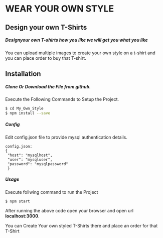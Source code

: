 
# WEAR YOUR OWN STYLE
## Design your own T-Shirts
##### Designyour own T-shirts how you like we will get you what you like

 You can upload multiple images to create your own style on a t-shirt and you can place order to buy that T-shirt.
## Installation

##### Clone Or Download the File from github.

Execute the Following Commands to Setup the Project.
```sh
$ cd My_Own_Style
$ npm install --save
```
##### Config
Edit config.json file to provide mysql authentication details.
```
config.json:
{
 "host": "mysqlhost",
 "user": "mysqluser",
 "password": "mysqlpassword"
 }
```
##### Usage
Execute follwing command to run the Project
```
$ npm start
```

After running the above code open your browser and open url **localhost:3000**.

You can Create Your own styled T-Shirts there and place an order for that T-Shirt

